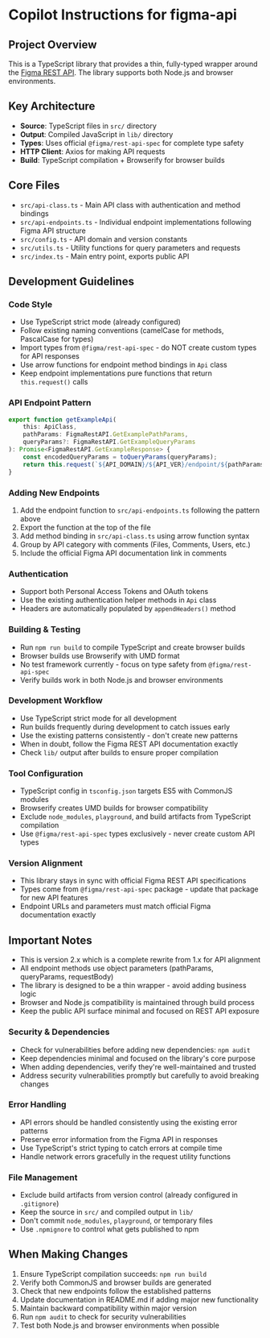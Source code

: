 # Copilot Instructions for figma-api

## Project Overview

This is a TypeScript library that provides a thin, fully-typed wrapper around the [Figma REST API](https://www.figma.com/developers/api). The library supports both Node.js and browser environments.

## Key Architecture

- **Source**: TypeScript files in `src/` directory
- **Output**: Compiled JavaScript in `lib/` directory  
- **Types**: Uses official `@figma/rest-api-spec` for complete type safety
- **HTTP Client**: Axios for making API requests
- **Build**: TypeScript compilation + Browserify for browser builds

## Core Files

- `src/api-class.ts` - Main API class with authentication and method bindings
- `src/api-endpoints.ts` - Individual endpoint implementations following Figma API structure
- `src/config.ts` - API domain and version constants
- `src/utils.ts` - Utility functions for query parameters and requests
- `src/index.ts` - Main entry point, exports public API

## Development Guidelines

### Code Style
- Use TypeScript strict mode (already configured)
- Follow existing naming conventions (camelCase for methods, PascalCase for types)
- Import types from `@figma/rest-api-spec` - do NOT create custom types for API responses
- Use arrow functions for endpoint method bindings in `Api` class
- Keep endpoint implementations pure functions that return `this.request()` calls

### API Endpoint Pattern
```typescript
export function getExampleApi(
    this: ApiClass,
    pathParams: FigmaRestAPI.GetExamplePathParams,
    queryParams?: FigmaRestAPI.GetExampleQueryParams
): Promise<FigmaRestAPI.GetExampleResponse> {
    const encodedQueryParams = toQueryParams(queryParams);
    return this.request(`${API_DOMAIN}/${API_VER}/endpoint/${pathParams.id}?${encodedQueryParams}`);
}
```

### Adding New Endpoints
1. Add the endpoint function to `src/api-endpoints.ts` following the pattern above
2. Export the function at the top of the file
3. Add method binding in `src/api-class.ts` using arrow function syntax
4. Group by API category with comments (Files, Comments, Users, etc.)
5. Include the official Figma API documentation link in comments

### Authentication
- Support both Personal Access Tokens and OAuth tokens
- Use the existing authentication helper methods in `Api` class
- Headers are automatically populated by `appendHeaders()` method

### Building & Testing
- Run `npm run build` to compile TypeScript and create browser builds
- Browser builds use Browserify with UMD format
- No test framework currently - focus on type safety from `@figma/rest-api-spec`
- Verify builds work in both Node.js and browser environments

### Development Workflow
- Use TypeScript strict mode for all development
- Run builds frequently during development to catch issues early
- Use the existing patterns consistently - don't create new patterns
- When in doubt, follow the Figma REST API documentation exactly
- Check `lib/` output after builds to ensure proper compilation

### Tool Configuration
- TypeScript config in `tsconfig.json` targets ES5 with CommonJS modules
- Browserify creates UMD builds for browser compatibility
- Exclude `node_modules`, `playground`, and build artifacts from TypeScript compilation
- Use `@figma/rest-api-spec` types exclusively - never create custom API types

### Version Alignment
- This library stays in sync with official Figma REST API specifications
- Types come from `@figma/rest-api-spec` package - update that package for new API features
- Endpoint URLs and parameters must match official Figma documentation exactly

## Important Notes

- This is version 2.x which is a complete rewrite from 1.x for API alignment
- All endpoint methods use object parameters (pathParams, queryParams, requestBody)
- The library is designed to be a thin wrapper - avoid adding business logic
- Browser and Node.js compatibility is maintained through build process
- Keep the public API surface minimal and focused on REST API exposure

### Security & Dependencies
- Check for vulnerabilities before adding new dependencies: `npm audit`
- Keep dependencies minimal and focused on the library's core purpose
- When adding dependencies, verify they're well-maintained and trusted
- Address security vulnerabilities promptly but carefully to avoid breaking changes

### Error Handling
- API errors should be handled consistently using the existing error patterns
- Preserve error information from the Figma API in responses
- Use TypeScript's strict typing to catch errors at compile time
- Handle network errors gracefully in the request utility functions

### File Management
- Exclude build artifacts from version control (already configured in `.gitignore`)
- Keep the source in `src/` and compiled output in `lib/`
- Don't commit `node_modules`, `playground`, or temporary files
- Use `.npmignore` to control what gets published to npm

## When Making Changes

1. Ensure TypeScript compilation succeeds: `npm run build`
2. Verify both CommonJS and browser builds are generated
3. Check that new endpoints follow the established patterns
4. Update documentation in README.md if adding major new functionality
5. Maintain backward compatibility within major version
6. Run `npm audit` to check for security vulnerabilities
7. Test both Node.js and browser environments when possible